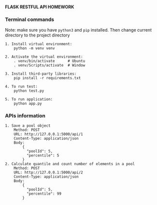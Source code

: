 #### FLASK RESTFUL API HOMEWORK

### Terminal commands
Note: make sure you have `python3` and `pip` installed. Then change current directory to the project directory

    1. Install virtual environment: 
        python -m venv venv
    
    2. Activate the virtual environment: 
        . venv/bin/activate      # Ubuntu
        . venv/Scripts/activate  # Window
        
    3. Install third-party libraries:
        pip install -r requirements.txt
        
    4. To run test: 
        python test.py

    5. To run application: 
        python app.py
        

### APIs information ####
    1. Save a pool object
        Method: POST
        URL: http://127.0.0.1:5000/api/1
        Content-Type: application/json
        Body:
            {
              "poolId": 5,
              "percentile": 5
            }
    2. Calculate quantile and count number of elements in a pool
        Method: POST
        URL: http://127.0.0.1:5000/api/2
        Content-Type: application/json
        Body:
            {
              "poolId": 5,
              "percentile": 99
            }

